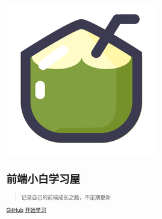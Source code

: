 ![logo](_media/coconut.svg)

# <span style="font-weight:700">前端小白学习屋<span>
> 记录自己的前端成长之路，不定期更新
> 

[GitHub](https://github.com/KelvinMa77/blog)
[开始学习](README)
